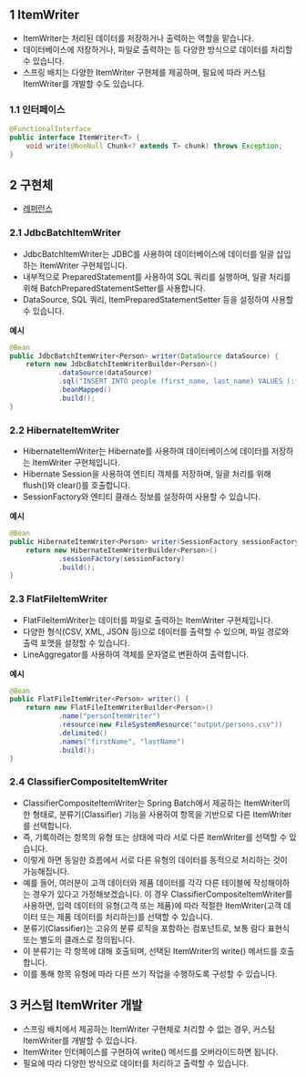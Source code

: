 ##  1 ItemWriter

- ItemWriter는 처리된 데이터를 저장하거나 출력하는 역할을 맡습니다.
- 데이터베이스에 저장하거나, 파일로 출력하는 등 다양한 방식으로 데이터를 처리할 수 있습니다. 
- 스프링 배치는 다양한 ItemWriter 구현체를 제공하며, 필요에 따라 커스텀 ItemWriter를 개발할 수도 있습니다.



###  1.1 인터페이스

```java
@FunctionalInterface
public interface ItemWriter<T> {
	void write(@NonNull Chunk<? extends T> chunk) throws Exception;
}
```



##  2 구현체

- [레퍼런스](https://docs.spring.io/spring-batch/reference/readers-and-writers/item-reader-writer-implementations.html#repositoryItemWriter)


###  2.1 JdbcBatchItemWriter

- JdbcBatchItemWriter는 JDBC를 사용하여 데이터베이스에 데이터를 일괄 삽입하는 ItemWriter 구현체입니다.
- 내부적으로 PreparedStatement를 사용하여 SQL 쿼리를 실행하며, 일괄 처리를 위해 BatchPreparedStatementSetter를 사용합니다.
- DataSource, SQL 쿼리, ItemPreparedStatementSetter 등을 설정하여 사용할 수 있습니다.



**예시**

```java
@Bean
public JdbcBatchItemWriter<Person> writer(DataSource dataSource) {
    return new JdbcBatchItemWriterBuilder<Person>()
            .dataSource(dataSource)
            .sql("INSERT INTO people (first_name, last_name) VALUES (:firstName, :lastName)")
            .beanMapped()
            .build();
}
```



###  2.2 HibernateItemWriter

- HibernateItemWriter는 Hibernate를 사용하여 데이터베이스에 데이터를 저장하는 ItemWriter 구현체입니다.
- Hibernate Session을 사용하여 엔티티 객체를 저장하며, 일괄 처리를 위해 flush()와 clear()를 호출합니다.
- SessionFactory와 엔티티 클래스 정보를 설정하여 사용할 수 있습니다.

**예시**

```java
@Bean
public HibernateItemWriter<Person> writer(SessionFactory sessionFactory) {
    return new HibernateItemWriterBuilder<Person>()
            .sessionFactory(sessionFactory)
            .build();
}
```



###  2.3 FlatFileItemWriter

- FlatFileItemWriter는 데이터를 파일로 출력하는 ItemWriter 구현체입니다.
- 다양한 형식(CSV, XML, JSON 등)으로 데이터를 출력할 수 있으며, 파일 경로와 출력 포맷을 설정할 수 있습니다.
- LineAggregator를 사용하여 객체를 문자열로 변환하여 출력합니다.

**예시**

```java
@Bean
public FlatFileItemWriter<Person> writer() {
    return new FlatFileItemWriterBuilder<Person>()
            .name("personItemWriter")
            .resource(new FileSystemResource("output/persons.csv"))
            .delimited()
            .names("firstName", "lastName")
            .build();
}
```



###  2.4 ClassifierCompositeItemWriter

- ClassifierCompositeItemWriter는 Spring Batch에서 제공하는 ItemWriter의 한 형태로, 분류기(Classifier) 기능을 사용하여 항목을 기반으로 다른 ItemWriter를 선택합니다.
- 즉, 기록하려는 항목의 유형 또는 상태에 따라 서로 다른 ItemWriter를 선택할 수 있습니다. 
- 이렇게 하면 동일한 흐름에서 서로 다른 유형의 데이터를 동적으로 처리하는 것이 가능해집니다.
- 예를 들어, 여러분이 고객 데이터와 제품 데이터를 각각 다른 테이블에 작성해야하는 경우가 있다고 가정해보겠습니다. 이 경우 ClassifierCompositeItemWriter를 사용하면, 입력 데이터의 유형(고객 또는 제품)에 따라 적절한 ItemWriter(고객 데이터 또는 제품 데이터를 처리하는)를 선택할 수 있습니다.
- 분류기(Classifier)는 고유의 분류 로직을 포함하는 컴포넌트로, 보통 람다 표현식 또는 별도의 클래스로 정의됩니다.
- 이 분류기는 각 항목에 대해 호출되며, 선택된 ItemWriter의 write() 메서드를 호출 합니다. 
- 이를 통해 항목 유형에 따라 다른 쓰기 작업을 수행하도록 구성할 수 있습니다.



##  3 커스텀 ItemWriter 개발

- 스프링 배치에서 제공하는 ItemWriter 구현체로 처리할 수 없는 경우, 커스텀 ItemWriter를 개발할 수 있습니다.
- ItemWriter 인터페이스를 구현하여 write() 메서드를 오버라이드하면 됩니다.
- 필요에 따라 다양한 방식으로 데이터를 처리하고 출력할 수 있습니다.